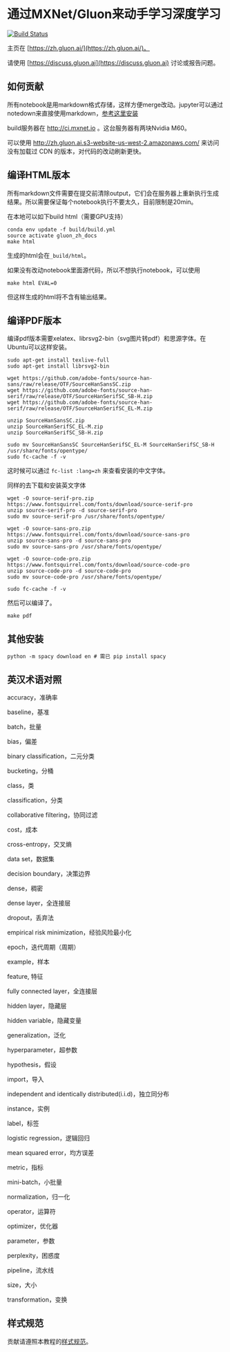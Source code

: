 # 通过MXNet/Gluon来动手学习深度学习

[![Build Status](http://ci.mxnet.io/job/gluon-tutorials-zh/badge/icon)](http://ci.mxnet.io/job/gluon-tutorials-zh/)

主页在 [https://zh.gluon.ai/](https://zh.gluon.ai/)。

请使用 [https://discuss.gluon.ai](https://discuss.gluon.ai) 讨论或报告问题。

## 如何贡献

所有notebook是用markdown格式存储，这样方便merge改动。jupyter可以通过notedown来直接使用markdown，[参考这里安装](./chapter_preface/install.md#使用notedown插件来读写github源文件)

build服务器在 http://ci.mxnet.io 。这台服务器有两块Nvidia M60。

可以使用 http://zh.gluon.ai.s3-website-us-west-2.amazonaws.com/ 来访问没有加载过 CDN 的版本，对代码的改动刷新更快。

## 编译HTML版本

所有markdown文件需要在提交前清除output，它们会在服务器上重新执行生成结果。所以需要保证每个notebook执行不要太久，目前限制是20min。

在本地可以如下build html（需要GPU支持）

```{.python .input}
conda env update -f build/build.yml
source activate gluon_zh_docs
make html
```

生成的html会在`_build/html`。

如果没有改动notebook里面源代码，所以不想执行notebook，可以使用

```{.python .input}
make html EVAL=0
```

但这样生成的html将不含有输出结果。

## 编译PDF版本

编译pdf版本需要xelatex、librsvg2-bin（svg图片转pdf）和思源字体。在Ubuntu可以这样安装。

```{.python .input}
sudo apt-get install texlive-full
sudo apt-get install librsvg2-bin
```

```{.python .input}
wget https://github.com/adobe-fonts/source-han-sans/raw/release/OTF/SourceHanSansSC.zip
wget https://github.com/adobe-fonts/source-han-serif/raw/release/OTF/SourceHanSerifSC_SB-H.zip
wget https://github.com/adobe-fonts/source-han-serif/raw/release/OTF/SourceHanSerifSC_EL-M.zip

unzip SourceHanSansSC.zip
unzip SourceHanSerifSC_EL-M.zip
unzip SourceHanSerifSC_SB-H.zip

sudo mv SourceHanSansSC SourceHanSerifSC_EL-M SourceHanSerifSC_SB-H /usr/share/fonts/opentype/
sudo fc-cache -f -v
```

这时候可以通过 `fc-list :lang=zh` 来查看安装的中文字体。

同样的去下载和安装英文字体

```
wget -O source-serif-pro.zip https://www.fontsquirrel.com/fonts/download/source-serif-pro
unzip source-serif-pro -d source-serif-pro
sudo mv source-serif-pro /usr/share/fonts/opentype/

wget -O source-sans-pro.zip https://www.fontsquirrel.com/fonts/download/source-sans-pro
unzip source-sans-pro -d source-sans-pro
sudo mv source-sans-pro /usr/share/fonts/opentype/

wget -O source-code-pro.zip https://www.fontsquirrel.com/fonts/download/source-code-pro
unzip source-code-pro -d source-code-pro
sudo mv source-code-pro /usr/share/fonts/opentype/

sudo fc-cache -f -v
```

然后可以编译了。

```{.python .input}
make pdf
```

## 其他安装


```{.python .input}
python -m spacy download en # 需已 pip install spacy
```


## 英汉术语对照


accuracy，准确率

baseline，基准

batch，批量

bias，偏差

binary classification，二元分类

bucketing，分桶

class，类

classification，分类

collaborative filtering，协同过滤

cost，成本

cross-entropy，交叉熵

data set，数据集

decision boundary，决策边界

dense，稠密

dense layer，全连接层

dropout，丢弃法

empirical risk minimization，经验风险最小化

epoch，迭代周期（周期）

example，样本

feature, 特征

fully connected layer，全连接层

hidden layer，隐藏层

hidden variable，隐藏变量

generalization，泛化

hyperparameter，超参数

hypothesis，假设

import，导入

independent and identically distributed(i.i.d)，独立同分布

instance，实例

label，标签

logistic regression，逻辑回归

mean squared error，均方误差

metric，指标

mini-batch，小批量

normalization，归一化

operator，运算符

optimizer，优化器

parameter，参数

perplexity，困惑度

pipeline，流水线

size，大小

transformation，变换


## 样式规范

贡献请遵照本教程的[样式规范](FORMAT.md)。


